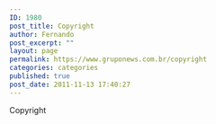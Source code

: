 ```yaml
---
ID: 1980
post_title: Copyright
author: Fernando
post_excerpt: ""
layout: page
permalink: https://www.gruponews.com.br/copyright
categories: categories
published: true
post_date: 2011-11-13 17:40:27
---
```

Copyright